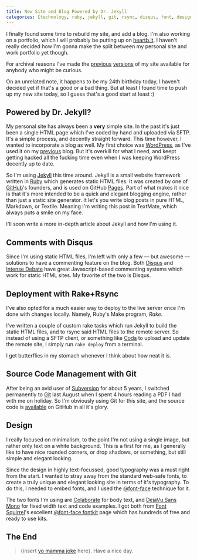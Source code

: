 ```yaml
---
title: New Site and Blog Powered by Dr. Jekyll
categories: [technology, ruby, jekyll, git, rsync, disqus, font, design]
---
```


I finally found some time to rebuild my site, and add a blog. I'm also working on a portfolio, which I will probably be putting up on [heartb.it][]. I haven't really decided how I'm gonna make the split between my personal site and work portfolio yet though.

For archival reasons I've made the [previous][v1] [versions][v2] of my site available for anybody who might be curious.

On an unrelated note, it happens to be my 24th birthday today, I haven't decided yet if that's a good or a bad thing. But at least I found time to push up my new site today, so I guess that's a good start at least :)


## Powered by Dr. Jekyll?

My personal site has always been a **very** simple site. In the past it's just been a single HTML page which I've coded by hand and uploaded via SFTP. It's a simple process, and decently straight forward. This time however, I wanted to incorporate a blog as well. My first choice was [WordPress][], as I've used it on my [previous][zydev] blog. But it's overkill for what I need, and keept getting hacked all the fucking time even when I was keeping WordPress decently up to date.

So I'm using [Jekyll][] this time around. Jekyll is a small website framework written in [Ruby][] which generates static HTML files. It was created by one of [GitHub]'s founders, and is used on GitHub [Pages][]. Part of what makes it nice is that it's more intended to be a quick and elegant blogging engine, rather than just a static site generator. It let's you write blog posts in pure HTML, Markdown, or Textile. Meaning I'm writing this post in TextMate, which always puts a smile on my face.

I'll soon write a more in-depth article about Jekyll and how I'm using it.


## Comments with Disqus

Since I'm using static HTML files, I'm left with only a few — but awesome — solutions to have a commenting feature on the blog. Both [Disqus][] and [Intense Debate][idebate] have great Javascript-based commenting systems which work for static HTML sites. My favorite of the two is Disqus.


## Deployment with Rake+Rsync

I've also opted for a much easier way to deploy to the live server once I'm done with changes locally. Namely, Ruby's Make program, *Rake*.

I've written a couple of custom rake tasks which run Jekyll to build the static HTML files, and to rsync said HTML files to the remote server. So instead of using a SFTP client, or something like [Coda][] to upload and update the remote site, I simply run `rake deploy` from a terminal.

I get butterflies in my stomach whenever I think about how neat it is.


## Source Code Management with Git

After being an avid user of [Subversion][svn] for about 5 years, I switched permanently to [Git][] last August when I spent 4 hours reading a PDF I had with me on holiday. So I'm obviously using Git for this site, and the source code is [available][repo] on GitHub in all it's glory.


## Design

I really focused on minimalism, to the point I'm not using a single image, but rather only text on a white background. This is a first for me, as I generally like to have nice rounded corners, or drop shadows, or something, but still simple and elegant looking.

Since the design in highly text-focussed, good typography was a must right from the start. I wanted to stray away from the standard web-safe fonts, to create a truly unique and elegant looking site in terms of it's typography. To do this, I needed to embed fonts, and I used the [@font-face][fontface] technique for it.

The two fonts I'm using are [Colaborate][] for body text, and [DejaVu Sans Mono][dejavu] for fixed width text and code examples. I got both from [Font Squirrel][fontsquirrel]'s excellent [@font-face fontkit][ffkits] page which has hundreds of free and ready to use kits.


## The End

> {insert [yo mamma joke][yomama] here}. Have a nice day.


[heartb.it]: http://heartb.it/
[repo]: http://github.com/jimeh/jimeh.me
[v1]: http://v1.jimeh.me/
[v2]: http://v2.jimeh.me/
[wordpress]: http://www.wordpress.org/
[zydev]: http://blog.zydev.info/
[jekyll]: http://jekyllrb.com/
[ruby]: http://www.ruby-lang.org/
[github]: http://github.com/
[pages]: http://pages.github.com/
[disqus]: http://disqus.com/
[idebate]: http://intensedebate.com/
[coda]: http://www.panic.com/coda/
[svn]: http://subversion.apache.org/
[git]: http://git-scm.com/
[fontface]: http://en.wikipedia.org/wiki/Web_typography#Browser_support
[colaborate]: http://www.fontsquirrel.com/fonts/Colaborate
[dejavu]: http://www.fontsquirrel.com/fonts/DejaVu-Sans-Mono
[fontsquirrel]: http://www.fontsquirrel.com/
[ffkits]: http://www.fontsquirrel.com/fontface
[yomama]: http://en.wikipedia.org/wiki/Mother_insult
